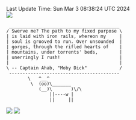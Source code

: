 Last Update Time: 
Sun Mar  3 08:38:24 UTC 2024
<br>![](https://img.shields.io/badge/%E5%A4%A7%E5%AE%B6-%E5%AE%89%E5%AE%89-green)<br>
```
 _________________________________________
/ Swerve me? The path to my fixed purpose \
| is laid with iron rails, whereon my     |
| soul is grooved to run. Over unsounded  |
| gorges, through the rifled hearts of    |
| mountains, under torrents' beds,        |
| unerringly I rush!                      |
|                                         |
\ -- Captain Ahab, "Moby Dick"            /
 -----------------------------------------
        \   ^__^
         \  (oo)\_______
            (__)\       )\/\
                ||----w |
                ||     ||
```
![](https://github-readme-stats.vercel.app/api?username=chenlitw)
![](https://github-readme-stats.vercel.app/api/top-langs/?username=chenlitw)
